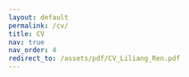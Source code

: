 ```yaml
---
layout: default
permalink: /cv/
title: CV
nav: true
nav_order: 4
redirect_to: /assets/pdf/CV_Liliang_Ren.pdf
---
```

